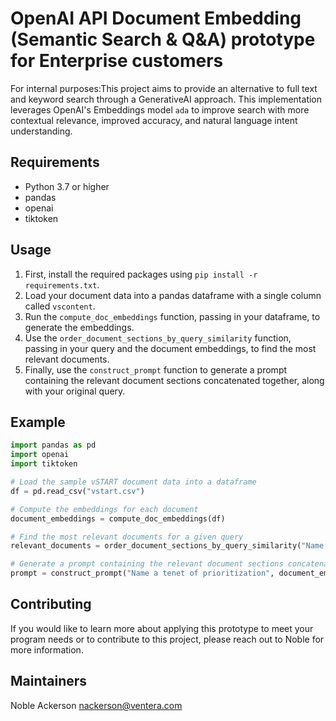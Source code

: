 # OpenAI API Document Embedding (Semantic Search & Q&A) prototype for Enterprise customers

For internal purposes:This project aims to provide an alternative to full text and keyword search through a GenerativeAI approach. This implementation leverages OpenAI's Embeddings model `ada` to improve search with more contextual relevance, improved accuracy, and natural language intent understanding.

## Requirements
- Python 3.7 or higher
- pandas
- openai
- tiktoken

## Usage

1. First, install the required packages using `pip install -r requirements.txt`.
2. Load your document data into a pandas dataframe with a single column called `vscontent`.
3. Run the `compute_doc_embeddings` function, passing in your dataframe, to generate the embeddings. 
4. Use the `order_document_sections_by_query_similarity` function, passing in your query and the document embeddings, to find the most relevant documents.
5. Finally, use the `construct_prompt` function to generate a prompt containing the relevant document sections concatenated together, along with your original query.

## Example

```python
import pandas as pd
import openai
import tiktoken

# Load the sample vSTART document data into a dataframe
df = pd.read_csv("vstart.csv")

# Compute the embeddings for each document
document_embeddings = compute_doc_embeddings(df)

# Find the most relevant documents for a given query
relevant_documents = order_document_sections_by_query_similarity("Name a tenet of prioritization", document_embeddings)

# Generate a prompt containing the relevant document sections concatenated together, along with your original query
prompt = construct_prompt("Name a tenet of prioritization", document_embeddings, df)

```

## Contributing
If you would like to learn more about applying this prototype to meet your program needs or to contribute to this project, please reach out to Noble for more information.

## Maintainers
Noble Ackerson nackerson@ventera.com
